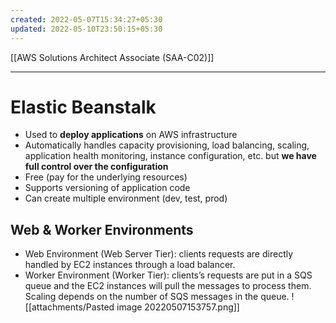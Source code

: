 ```yaml
---
created: 2022-05-07T15:34:27+05:30
updated: 2022-05-10T23:50:15+05:30
---
```

[[AWS Solutions Architect Associate (SAA-C02)]]

---
# Elastic Beanstalk
- Used to **deploy applications** on AWS infrastructure
- Automatically handles capacity provisioning, load balancing, scaling, application health monitoring, instance configuration, etc. but **we have full control over the configuration**
- Free (pay for the underlying resources)
- Supports versioning of application code
- Can create multiple environment (dev, test, prod)

## Web & Worker Environments
- Web Environment (Web Server Tier): clients requests are directly handled by EC2 instances through a load balancer.
- Worker Environment (Worker Tier): clients’s requests are put in a SQS queue and the EC2 instances will pull the messages to process them. Scaling depends on the number of SQS messages in the queue.
![[attachments/Pasted image 20220507153757.png]]